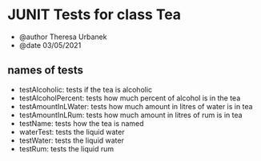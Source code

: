 # JUNIT Tests for class Tea #

- @author Theresa Urbanek
- @date 03/05/2021

## names of tests ##
- testAlcoholic: tests if the tea is alcoholic
- testAlcoholPercent: tests how much percent of alcohol is in the tea
- testAmountInLWater: tests how much amount in litres of water is in tea
- testAmountInLRum: tests how much amount in litres of rum is in tea
- testName: tests how the tea is named
- waterTest: tests the liquid water
- testWater: tests the liquid water
- testRum: tests the liquid rum

